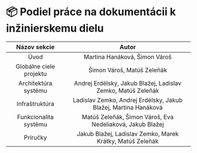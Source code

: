 # 📦 Podiel práce na dokumentácii k inžinierskemu dielu

|                  **Názov sekcie**                  |                     **Autor**                     |
|:--------------------------------------------------:|:-------------------------------------------------:|
| Úvod | Martina Hanáková, Šimon Vároš |
| Globálne ciele projektu | Šimon Vároš, Matúš Zeleňák |
| Architektúra systému | Andrej Erdélsky, Jakub Blažej, Ladislav Zemko, Matúš Zeleňák |
| Infraštruktúra | Ladislav Zemko, Andrej Erdélsky, Jakub Blažej, Martina Hanáková |
| Funkcionalita systému | Matúš Zeleňák, Šimon Vároš, Eva Nedeliaková, Jakub Blažej |
| Príručky | Jakub Blažej, Ladislav Zemko, Marek Krátky, Matúš Zeleňák |
